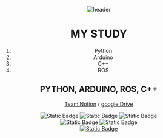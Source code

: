 <div align = "center"> 
  
![header](https://capsule-render.vercel.app/api?type=venom&text=BAE%20GEUNIN&color=timeAuto&animation=fadeIn)

# MY STUDY
1. Python
2. Arduino
3. C++
4. ROS
## PYTHON, ARDUINO, ROS, C++
[Team Notion](https://app.slack.com/client/T07A8DUV53J/C07AQC9F25T) / 
[google Drive](https://drive.google.com/drive/folders/18AvpfRcDHp9OQ1wy7GpxTg48UpxKluH1)

![Static Badge](https://img.shields.io/badge/pytohn-3776AB?style=for-the-badge&logo=python&logoColor=yellow&color=3776AB)
![Static Badge](https://img.shields.io/badge/arduino-00878F?style=for-the-badge&logo=arduino&logoColor=green&color=00878F)
![Static Badge](https://img.shields.io/badge/openCV-%235C3EE8?style=for-the-badge&logo=opencv&logoColor=red&color=white)
<br/>
![Static Badge](https://img.shields.io/badge/fifa-%23326295?style=for-the-badge&logo=fifa&logoColor=white&color=black)
![Static Badge](https://img.shields.io/badge/samsung-%231428A0?style=for-the-badge&logo=samsung&logoColor=blue&color=white)
<br/>
<a href="geunin0918@gamil.com">
![Static Badge](https://img.shields.io/badge/gmail-%23EA4335?style=for-the-badge&logo=gmail&logoColor=white&color=EA4335)

<!--
**geunin000/geunin000** is a ✨ _special_ ✨ repository because its `README.md` (this file) appears on your GitHub profile.

Here are some ideas to get you started:

- 🔭 I’m currently working on ...
- 🌱 I’m currently learning ...
- 👯 I’m looking to collaborate on ...
- 🤔 I’m looking for help with ...
- 💬 Ask me about ...
- 📫 How to reach me: ...
- 😄 Pronouns: ...
- ⚡ Fun fact: ...
-->
